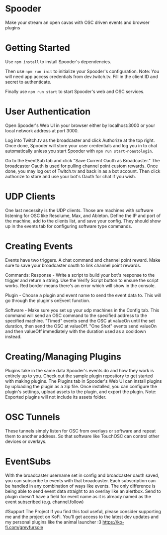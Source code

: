 # Spooder
 Make your stream an open cavas with OSC driven events and browser plugins

# Getting Started
Use `npm install` to install Spooder's dependencies.

Then use `npm run init` to initialize your Spooder's configuration.
Note: You will need app access credentials from dev.twitch.tv. Fill in the client ID and secret to authenticate.

Finally use `npm run start` to start Spooder's web and OSC services.

# User Authentication
Open Spooder's Web UI in your browser either by localhost:3000 or your local network address at port 3000.

Log into Twitch.tv as the broadcaster and click Authorize at the top right. Once done, Spooder will store your user credentials and log you in to chat automatically unless you start Spooder with `npm run start-noautologin`.

Go to the EventSub tab and click "Save Current Oauth as Broadcaster." The broadcaster Oauth is used for pulling channel point custom rewards. Once done, you may log out of Twitch.tv and back in as a bot account. Then click authorize to store and use your bot's Oauth for chat if you wish.

# UDP Clients
One last necessity is the UDP clients. Those are machines with software listening for OSC like Resolume, Max, and Ableton. Define the IP and port of the machine, add to the clients list, and save your config. They should show up in the events tab for configuring software type commands.

# Creating Events
Events have two triggers. A chat command and channel point reward. Make sure to save your broadcaster oauth to link channel point rewards.

Commands:
Response - Write a script to build your bot's response to the trigger and return a string. Use the Verify Script button to ensure the script works. Red border means there's an error which will show in the console.

Plugin - Choose a plugin and event name to send the event data to. This will go through the plugin's onEvent function.

Software - Make sure you set up your udp machines in the Config tab. This command will send an OSC command to the specified address to the specified machine. "Timed" events send the OSC at valueOn until the set duration, then send the OSC at valueOff. "One Shot" events send valueOn and then valueOff immediately with the duration used as a cooldown instead.

# Creating/Managing Plugins
Plugins take in the same data Spooder's events do and how they work is entirely up to you. Check out the sample plugin repository to get started with making plugins. The Plugins tab in Spooder's Web UI can install plugins by uploading the plugin as a zip file. Once installed, you can configure the plugin's settings, upload assets to the plugin, and export the plugin. Note: Exported plugins will not include its assets folder.

# OSC Tunnels
These tunnels simply listen for OSC from overlays or software and repeat them to another address. So that software like TouchOSC can control other devices or overlays.

# EventSubs
With the broadcaster username set in config and broadcaster oauth saved, you can subscribe to events with that broadcaster. 
Each subscription can be handled in any combination of ways like events. The only difference is being able to send event data straight to an overlay like an alertbox. Send to plugin doesn't have a field for event name as it is already named as the event subscribed (e.g. channel.follow)

#Support The Project
If you find this tool useful, please consider supporting me and the project on KoFi. You'll get access to the latest dev updates and my personal plugins like the animal launcher :3
https://ko-fi.com/greyfursole

